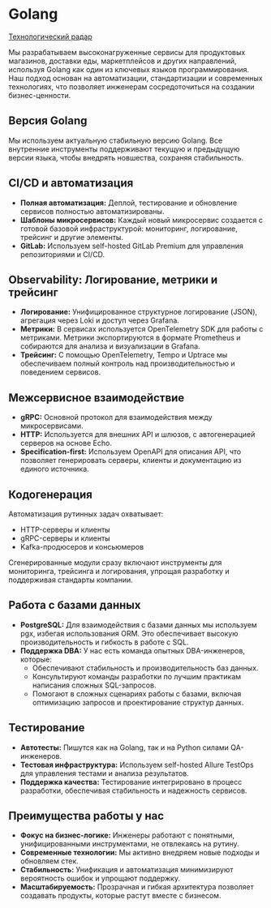 # Golang

[Технологический радар](https://magnit-tech.github.io/magnit-online/tech/radar/golang/index.html)

Мы разрабатываем высоконагруженные сервисы для продуктовых магазинов, доставки еды, маркетплейсов и других направлений, используя Golang как один из ключевых языков программирования. Наш подход основан на автоматизации, стандартизации и современных технологиях, что позволяет инженерам сосредоточиться на создании бизнес-ценности.

## Версия Golang

Мы используем актуальную стабильную версию Golang. Все внутренние инструменты поддерживают текущую и предыдущую версии языка, чтобы внедрять новшества, сохраняя стабильность.

## CI/CD и автоматизация

- **Полная автоматизация:** Деплой, тестирование и обновление сервисов полностью автоматизированы.
- **Шаблоны микросервисов:** Каждый новый микросервис создается с готовой базовой инфраструктурой: мониторинг, логирование, трейсинг и другие элементы.
- **GitLab:** Используем self-hosted GitLab Premium для управления репозиториями и CI/CD.

## Observability: Логирование, метрики и трейсинг

- **Логирование:** Унифицированное структурное логирование (JSON), агрегация через Loki и доступ через Grafana.
- **Метрики:** В сервисах используется OpenTelemetry SDK для работы с метриками. Метрики экспортируются в формате Prometheus и собираются для анализа и визуализации в Grafana.
- **Трейсинг:** С помощью OpenTelemetry, Tempo и Uptrace мы обеспечиваем полный контроль над производительностью и поведением сервисов.

## Межсервисное взаимодействие

- **gRPC:** Основной протокол для взаимодействия между микросервисами.
- **HTTP:** Используется для внешних API и шлюзов, с автогенерацией серверов на основе Echo.
- **Specification-first:** Используем OpenAPI для описания API, что позволяет генерировать серверы, клиенты и документацию из единого источника.

## Кодогенерация

Автоматизация рутинных задач охватывает:
- HTTP-серверы и клиенты
- gRPC-серверы и клиенты
- Kafka-продюсеров и консьюмеров

Сгенерированные модули сразу включают инструменты для мониторинга, трейсинга и логирования, упрощая разработку и поддерживая стандарты компании.

## Работа с базами данных

- **PostgreSQL:** Для взаимодействия с базами данных мы используем pgx, избегая использования ORM. Это обеспечивает высокую производительность и гибкость в работе с SQL.
- **Поддержка DBA:** У нас есть команда опытных DBA-инженеров, которые:
  - Обеспечивают стабильность и производительность баз данных.
  - Консультируют команды разработки по лучшим практикам написания сложных SQL-запросов.
  - Помогают в сложных сценариях работы с базами, включая оптимизацию запросов и проектирование структур данных.

## Тестирование

- **Автотесты:** Пишутся как на Golang, так и на Python силами QA-инженеров.
- **Тестовая инфраструктура:** Используем self-hosted Allure TestOps для управления тестами и анализа результатов.
- **Поддержка качества:** Тестирование интегрировано в процесс разработки, обеспечивая стабильность и надежность сервисов.

## Преимущества работы у нас

- **Фокус на бизнес-логике:** Инженеры работают с понятными, унифицированными инструментами, не отвлекаясь на рутину.
- **Современные технологии:** Мы активно внедряем новые подходы и обновляем стек.
- **Стабильность:** Унификация и автоматизация минимизируют вероятность ошибок и упрощают поддержку.
- **Масштабируемость:** Прозрачная и гибкая архитектура позволяет создавать продукты, которые растут вместе с бизнесом.
